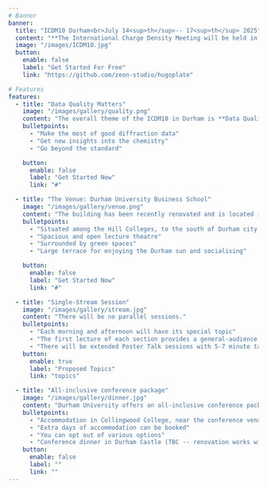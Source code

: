 ```yaml
---
# Banner
banner:
  title: "ICDM10 Durham<br>July 14<sup>th</sup>-- 17<sup>th</sup> 2025"
  content: "**The International Charge Density Meeting will be held in Durham, UK in July 2025.**"
  image: "/images/ICDM10.jpg"
  button:
    enable: false
    label: "Get Started For Free"
    link: "https://github.com/zeon-studio/hugoplate"

# Features
features:
  - title: "Data Quality Matters"
    image: "/images/gallery/quality.png"
    content: "The overall theme of the ICDM10 in Durham is **Data Quality** and why it matters."
    bulletpoints:
      - "Make the most of good diffraction data"
      - "Get new insights into the chemistry"
      - "Go beyond the standard"

    button:
      enable: false
      label: "Get Started Now"
      link: "#"

  - title: "The Venue: Durham University Business School"
    image: "/images/gallery/venue.png"
    content: "The building has been recently renovated and is located in green surroundings"
    bulletpoints:
      - "Situated among the Hill Colleges, to the south of Durham city centre"
      - "Spacious and open lecture theatre"
      - "Surrounded by green spaces"
      - "Large terrace for enjoying the Durham sun and socialising"

    button:
      enable: false
      label: "Get Started Now"
      link: "#"

  - title: "Single-Stream Session"
    image: "/images/gallery/stream.jpg"
    content: "There will be no parallel sessions."
    bulletpoints:
      - "Each morning and afternoon will have its special topic"
      - "The first lecture of each section provides a general-audience introduction to the topic"
      - "There will be extended Poster Talk sessions with 5-7 minute talks"
    button:
      enable: true
      label: "Proposed Topics"
      link: "topics"

  - title: "All-inclusive conference package"
    image: "/images/gallery/dinner.jpg"
    content: "Durham University offers an all-inclusive conference package at competitive rates. Accommodation, breakfast, tea/coffee, and lunch will all be included in the conference fee."
    bulletpoints:
      - "Accommodation in Collingwood College, near the conference venue"
      - "Extra days of accommodation can be booked"
      - "You can opt out of various options"
      - "Conference dinner in Durham Castle (TBC -- renovation works will hopefully be completed by next year!)"
    button:
      enable: false
      label: ""
      link: ""
---
```

